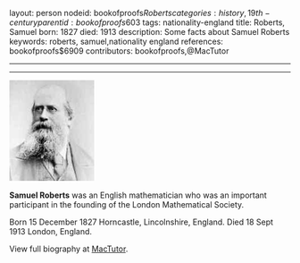 layout: person
nodeid: bookofproofs$Roberts
categories: history,19th-century
parentid: bookofproofs$603
tags: nationality-england
title: Roberts, Samuel
born: 1827
died: 1913
description: Some facts about Samuel Roberts
keywords: roberts, samuel,nationality england
references: bookofproofs$6909
contributors: bookofproofs,@MacTutor

---


---

![Roberts.jpg](https://github.com/bookofproofs/bookofproofs.github.io/blob/main/_sources/_assets/images/portraits/Roberts.jpg?raw=true)

**Samuel Roberts** was an English mathematician who was an important participant in the founding of the London Mathematical Society.

Born 15 December 1827 Horncastle, Lincolnshire, England. Died 18 Sept 1913 London, England.


View full biography at [MacTutor](https://mathshistory.st-andrews.ac.uk/Biographies/Roberts/).